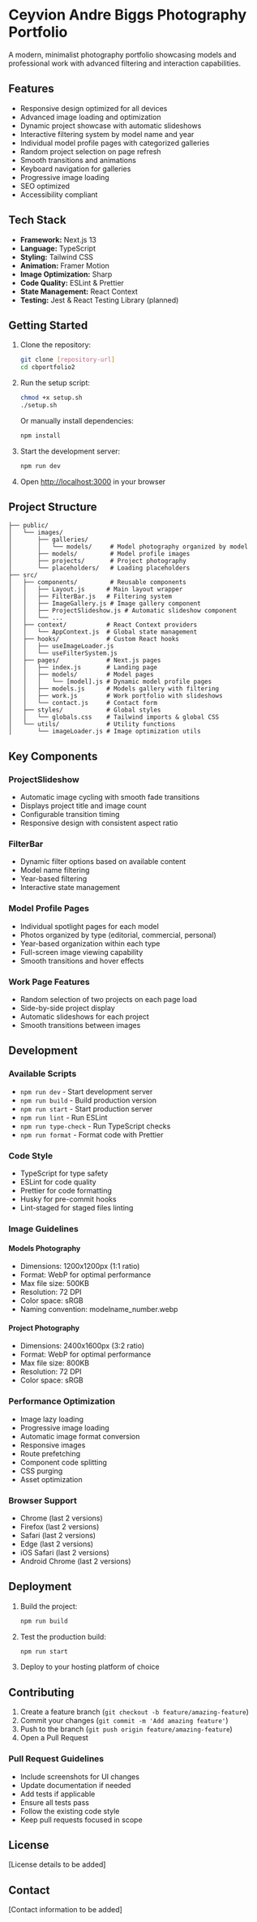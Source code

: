 # Ceyvion Andre Biggs Photography Portfolio

A modern, minimalist photography portfolio showcasing models and professional work with advanced filtering and interaction capabilities.

## Features

- Responsive design optimized for all devices
- Advanced image loading and optimization
- Dynamic project showcase with automatic slideshows
- Interactive filtering system by model name and year
- Individual model profile pages with categorized galleries
- Random project selection on page refresh
- Smooth transitions and animations
- Keyboard navigation for galleries
- Progressive image loading
- SEO optimized
- Accessibility compliant

## Tech Stack

- **Framework:** Next.js 13
- **Language:** TypeScript
- **Styling:** Tailwind CSS
- **Animation:** Framer Motion
- **Image Optimization:** Sharp
- **Code Quality:** ESLint & Prettier
- **State Management:** React Context
- **Testing:** Jest & React Testing Library (planned)

## Getting Started

1. Clone the repository:
   ```bash
   git clone [repository-url]
   cd cbportfolio2
   ```

2. Run the setup script:
   ```bash
   chmod +x setup.sh
   ./setup.sh
   ```

   Or manually install dependencies:
   ```bash
   npm install
   ```

3. Start the development server:
   ```bash
   npm run dev
   ```

4. Open [http://localhost:3000](http://localhost:3000) in your browser

## Project Structure

```
├── public/
│   └── images/
│       ├── galleries/
│       │   └── models/     # Model photography organized by model
│       ├── models/         # Model profile images
│       ├── projects/       # Project photography
│       └── placeholders/   # Loading placeholders
├── src/
│   ├── components/         # Reusable components
│   │   ├── Layout.js      # Main layout wrapper
│   │   ├── FilterBar.js   # Filtering system
│   │   ├── ImageGallery.js # Image gallery component
│   │   ├── ProjectSlideshow.js # Automatic slideshow component
│   │   └── ...
│   ├── context/           # React Context providers
│   │   └── AppContext.js  # Global state management
│   ├── hooks/             # Custom React hooks
│   │   ├── useImageLoader.js
│   │   └── useFilterSystem.js
│   ├── pages/             # Next.js pages
│   │   ├── index.js       # Landing page
│   │   ├── models/        # Model pages
│   │   │   └── [model].js # Dynamic model profile pages
│   │   ├── models.js      # Models gallery with filtering
│   │   ├── work.js        # Work portfolio with slideshows
│   │   └── contact.js     # Contact form
│   ├── styles/            # Global styles
│   │   └── globals.css    # Tailwind imports & global CSS
│   └── utils/             # Utility functions
│       └── imageLoader.js # Image optimization utils
```

## Key Components

### ProjectSlideshow
- Automatic image cycling with smooth fade transitions
- Displays project title and image count
- Configurable transition timing
- Responsive design with consistent aspect ratio

### FilterBar
- Dynamic filter options based on available content
- Model name filtering
- Year-based filtering
- Interactive state management

### Model Profile Pages
- Individual spotlight pages for each model
- Photos organized by type (editorial, commercial, personal)
- Year-based organization within each type
- Full-screen image viewing capability
- Smooth transitions and hover effects

### Work Page Features
- Random selection of two projects on each page load
- Side-by-side project display
- Automatic slideshows for each project
- Smooth transitions between images

## Development

### Available Scripts

- `npm run dev` - Start development server
- `npm run build` - Build production version
- `npm run start` - Start production server
- `npm run lint` - Run ESLint
- `npm run type-check` - Run TypeScript checks
- `npm run format` - Format code with Prettier

### Code Style

- TypeScript for type safety
- ESLint for code quality
- Prettier for code formatting
- Husky for pre-commit hooks
- Lint-staged for staged files linting

### Image Guidelines

#### Models Photography
- Dimensions: 1200x1200px (1:1 ratio)
- Format: WebP for optimal performance
- Max file size: 500KB
- Resolution: 72 DPI
- Color space: sRGB
- Naming convention: modelname_number.webp

#### Project Photography
- Dimensions: 2400x1600px (3:2 ratio)
- Format: WebP for optimal performance
- Max file size: 800KB
- Resolution: 72 DPI
- Color space: sRGB

### Performance Optimization

- Image lazy loading
- Progressive image loading
- Automatic image format conversion
- Responsive images
- Route prefetching
- Component code splitting
- CSS purging
- Asset optimization

### Browser Support

- Chrome (last 2 versions)
- Firefox (last 2 versions)
- Safari (last 2 versions)
- Edge (last 2 versions)
- iOS Safari (last 2 versions)
- Android Chrome (last 2 versions)

## Deployment

1. Build the project:
   ```bash
   npm run build
   ```

2. Test the production build:
   ```bash
   npm run start
   ```

3. Deploy to your hosting platform of choice

## Contributing

1. Create a feature branch (`git checkout -b feature/amazing-feature`)
2. Commit your changes (`git commit -m 'Add amazing feature'`)
3. Push to the branch (`git push origin feature/amazing-feature`)
4. Open a Pull Request

### Pull Request Guidelines

- Include screenshots for UI changes
- Update documentation if needed
- Add tests if applicable
- Ensure all tests pass
- Follow the existing code style
- Keep pull requests focused in scope

## License

[License details to be added]

## Contact

[Contact information to be added]
